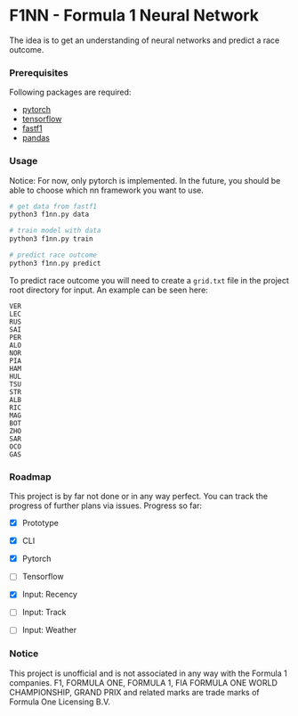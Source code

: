 # F1NN - Formula 1 Neural Network

The idea is to get an understanding of neural networks and predict a race outcome.


### Prerequisites

Following packages are required:

- [pytorch](https://pytorch.org)
- [tensorflow](https://www.tensorflow.org)
- [fastf1](https://docs.fastf1.dev)
- [pandas](https://pandas.pydata.org)


### Usage

Notice: For now, only pytorch is implemented. In the future, you should be able to choose which nn framework you want to use.

```bash
# get data from fastf1
python3 f1nn.py data

# train model with data
python3 f1nn.py train

# predict race outcome
python3 f1nn.py predict
```

To predict race outcome you will need to create a `grid.txt` file in the project root directory for input. An example can be seen here:

```
VER
LEC
RUS
SAI
PER
ALO
NOR
PIA
HAM
HUL
TSU
STR
ALB
RIC
MAG
BOT
ZHO
SAR
OCO
GAS
```


### Roadmap

This project is by far not done or in any way perfect. You can track the progress of further plans via issues. Progress so far:

- [x] Prototype
- [x] CLI
- [x] Pytorch
- [ ] Tensorflow
- [x] Input: Recency
- [ ] Input: Track
- [ ] Input: Weather


### Notice

This project is unofficial and is not associated in any way with the Formula 1 companies. F1, FORMULA ONE, FORMULA 1, FIA FORMULA ONE WORLD CHAMPIONSHIP, GRAND PRIX and related marks are trade marks of Formula One Licensing B.V.
